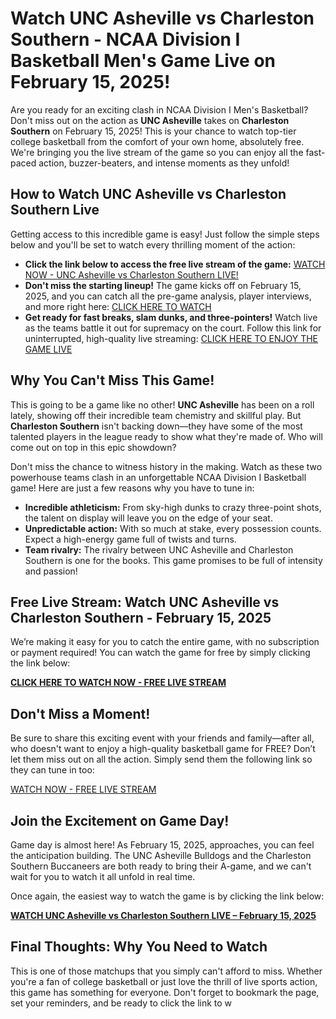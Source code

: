 # Watch UNC Asheville vs Charleston Southern - NCAA Division I Basketball Men's Game Live on February 15, 2025!

Are you ready for an exciting clash in NCAA Division I Men's Basketball? Don't miss out on the action as **UNC Asheville** takes on **Charleston Southern** on February 15, 2025! This is your chance to watch top-tier college basketball from the comfort of your own home, absolutely free. We're bringing you the live stream of the game so you can enjoy all the fast-paced action, buzzer-beaters, and intense moments as they unfold!

## How to Watch UNC Asheville vs Charleston Southern Live

Getting access to this incredible game is easy! Just follow the simple steps below and you'll be set to watch every thrilling moment of the action:

- **Click the link below to access the free live stream of the game:** [WATCH NOW - UNC Asheville vs Charleston Southern LIVE!](https://tinyurl.com/livestreamfreeo?st=UNC+Asheville+vs+Charleston+Southern&si=ghc)
- **Don't miss the starting lineup!** The game kicks off on February 15, 2025, and you can catch all the pre-game analysis, player interviews, and more right here: [CLICK HERE TO WATCH](https://tinyurl.com/livestreamfreeo?st=UNC+Asheville+vs+Charleston+Southern&si=ghc)
- **Get ready for fast breaks, slam dunks, and three-pointers!** Watch live as the teams battle it out for supremacy on the court. Follow this link for uninterrupted, high-quality live streaming: [CLICK HERE TO ENJOY THE GAME LIVE](https://tinyurl.com/livestreamfreeo?st=UNC+Asheville+vs+Charleston+Southern&si=ghc)

## Why You Can't Miss This Game!

This is going to be a game like no other! **UNC Asheville** has been on a roll lately, showing off their incredible team chemistry and skillful play. But **Charleston Southern** isn't backing down—they have some of the most talented players in the league ready to show what they're made of. Who will come out on top in this epic showdown?

Don't miss the chance to witness history in the making. Watch as these two powerhouse teams clash in an unforgettable NCAA Division I Basketball game! Here are just a few reasons why you have to tune in:

- **Incredible athleticism:** From sky-high dunks to crazy three-point shots, the talent on display will leave you on the edge of your seat.
- **Unpredictable action:** With so much at stake, every possession counts. Expect a high-energy game full of twists and turns.
- **Team rivalry:** The rivalry between UNC Asheville and Charleston Southern is one for the books. This game promises to be full of intensity and passion!

## Free Live Stream: Watch UNC Asheville vs Charleston Southern - February 15, 2025

We’re making it easy for you to catch the entire game, with no subscription or payment required! You can watch the game for free by simply clicking the link below:

[**CLICK HERE TO WATCH NOW - FREE LIVE STREAM**](https://tinyurl.com/livestreamfreeo?st=UNC+Asheville+vs+Charleston+Southern&si=ghc)

## Don't Miss a Moment!

Be sure to share this exciting event with your friends and family—after all, who doesn't want to enjoy a high-quality basketball game for FREE? Don’t let them miss out on all the action. Simply send them the following link so they can tune in too:

[WATCH NOW - FREE LIVE STREAM](https://tinyurl.com/livestreamfreeo?st=UNC+Asheville+vs+Charleston+Southern&si=ghc)

## Join the Excitement on Game Day!

Game day is almost here! As February 15, 2025, approaches, you can feel the anticipation building. The UNC Asheville Bulldogs and the Charleston Southern Buccaneers are both ready to bring their A-game, and we can't wait for you to watch it all unfold in real time.

Once again, the easiest way to watch the game is by clicking the link below:

[**WATCH UNC Asheville vs Charleston Southern LIVE – February 15, 2025**](https://tinyurl.com/livestreamfreeo?st=UNC+Asheville+vs+Charleston+Southern&si=ghc)

## Final Thoughts: Why You Need to Watch

This is one of those matchups that you simply can't afford to miss. Whether you're a fan of college basketball or just love the thrill of live sports action, this game has something for everyone. Don't forget to bookmark the page, set your reminders, and be ready to click the link to w

